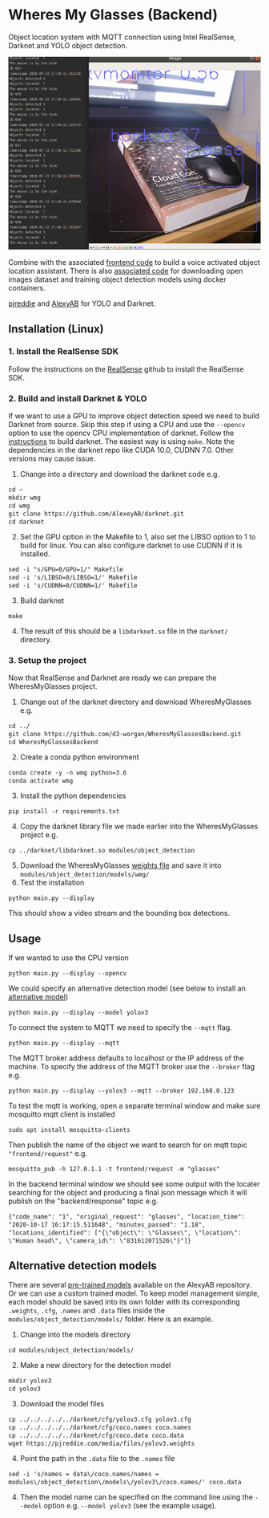 # Wheres My Glasses (Backend)
Object location system with MQTT connection using Intel RealSense, Darknet and YOLO object detection. 

![location demo](location_demo.png)  

Combine with the associated 
[frontend code](https://github.com/d3-worgan/WheresMyGlassesFrontend) to build a voice activated object location assistant. There 
is also [associated code](https://github.com/d3-worgan/darknet-docker) 
for downloading open images dataset and training object detection models using docker containers.

[pjreddie](https://github.com/pjreddie/darknet) and [AlexyAB](https://github.com/AlexeyAB/darknet) for 
YOLO and Darknet.


## Installation (Linux)
### 1. Install the RealSense SDK
Follow the instructions on the [RealSense](https://github.com/IntelRealSense/librealsense/blob/master/doc/distribution_linux.md) 
github to install the RealSense SDK.

### 2. Build and install Darknet & YOLO
If we want to use a GPU to improve object detection speed we need to build Darknet from source. 
Skip this step if using a CPU and use the ```--opencv``` option to use the opencv CPU implementation of darknet. 
Follow the [instructions](https://github.com/AlexeyAB/darknet#how-to-compile-on-linux-using-make) to build darknet. The easiest way 
is using ```make```. Note the dependencies in the darknet repo like CUDA 10.0, CUDNN 7.0. Other versions may cause issue.

1. Change into a directory and download the darknet code e.g.
```
cd ~
mkdir wmg
cd wmg
git clone https://github.com/AlexeyAB/darknet.git
cd darknet
```
2. Set the GPU option in the Makefile to 1, also set the LIBSO option to 1 to build for linux. You can also configure 
darknet to use CUDNN if it is installed.
```
sed -i "s/GPU=0/GPU=1/" Makefile
sed -i 's/LIBSO=0/LIBSO=1/' Makefile
sed -i 's/CUDNN=0/CUDNN=1/' Makefile
```
3. Build darknet
```
make
```
4. The result of this should be a ```libdarknet.so``` file in the ```darknet/``` directory.

### 3. Setup the project
Now that RealSense and Darknet are ready we can prepare the WheresMyGlasses project.
1. Change out of the darknet directory and download WheresMyGlasses e.g.
```
cd ../
git clone https://github.com/d3-worgan/WheresMyGlassesBackend.git
cd WheresMyGlassesBackend
```
2. Create a conda python environment
```
conda create -y -n wmg python=3.6 
conda activate wmg
```
3. Install the python dependencies
```
pip install -r requirements.txt
```
4. Copy the darknet library file we made earlier into the WheresMyGlasses project e.g.
```
cp ../darknet/libdarknet.so modules/object_detection
```
5. Download the WheresMyGlasses [weights file](https://drive.google.com/file/d/1HCr2iXLc3uIMUm8qxLNP_1Lpp0qFj__9/view?usp=sharing) and save it into ```modules/object_detection/models/wmg/```
6. Test the installation
```
python main.py --display
```
This should show a video stream and the bounding box detections.

## Usage
If we wanted to use the CPU version 
```
python main.py --display --opencv
```
We could specify an alternative detection model (see below to install an [alternative model](https://github.com/d3-worgan/WheresMyGlassesBackend#alternative-detection-models))
```
python main.py --display --model yolov3
```
To connect the system to MQTT we need to specify the ```--mqtt``` flag.
```
python main.py --display --mqtt
```
The MQTT broker address defaults to localhost or the IP address of the machine. 
To specify the address of the MQTT broker use the ```--broker``` flag e.g.
```
python main.py --display --yolov3 --mqtt --broker 192.168.0.123
```

To test the mqtt is working, open a separate terminal window and make sure mosquitto mqtt client is installed
```
sudo apt install mosquitto-clients
```
Then publish the name of the object we want to search for on mqtt topic ```"frontend/request"``` e.g.
```
mosquitto_pub -h 127.0.1.1 -t frontend/request -m "glasses"
```
In the backend terminal window we should see some output with the locater searching for the object
and producing a final json message which it will publish on the "backend/response" topic e.g.

```
{"code_name": "1", "original_request": "glasses", "location_time": "2020-10-17 16:17:15.511648", "minutes_passed": "1.18", "locations_identified": ["{\"object\": \"Glasses\", \"location\": \"Human head\", \"camera_id\": \"831612071526\"}"]}
```


## Alternative detection models
There are several [pre-trained models](https://github.com/AlexeyAB/darknet#pre-trained-models) available on the AlexyAB 
repository. Or we can use a custom trained model. To keep model management simple, each model should be saved into its own folder with its corresponding ```.weights```, ```.cfg```, ```.names``` and ```.data``` files inside the 
```modules/object_detection/models/``` folder. Here is an example.
1. Change into the models directory
```
cd modules/object_detection/models/
```
2. Make a new directory for the detection model
```
mkdir yolov3
cd yolov3
```
3. Download the model files
```
cp ../../../../../darknet/cfg/yolov3.cfg yolov3.cfg
cp ../../../../../darknet/cfg/coco.names coco.names
cp ../../../../../darknet/cfg/coco.data coco.data
wget https://pjreddie.com/media/files/yolov3.weights
```
4. Point the path in the ```.data``` file to the ```.names``` file
```
sed -i 's/names = data\/coco.names/names = modules\/object_detection\/models\/yolov3\/coco.names/' coco.data
```
4. Then the model name can be specified on the command line using the ```--model``` option e.g. ```--model yolov3``` 
(see the example usage). 


